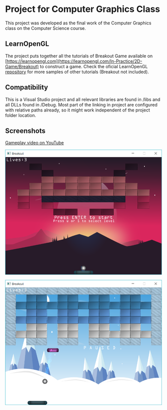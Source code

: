 # Project for Computer Graphics Class
This project was developed as the final work of the Computer Graphics class on the Computer Science course.

## LearnOpenGL
The project puts together all the tutorials of Breakout Game available on [https://learnopengl.com](https://learnopengl.com/In-Practice/2D-Game/Breakout) to construct a game.
Check the oficial LearnOpenGL [repository](https://github.com/JoeyDeVries/LearnOpenGL) for more samples of other tutorials (Breakout not included).

## Compatibility
This is a Visual Studio project and all relevant libraries are found in /libs and all DLLs found in /Debug. Most part of the linking in project are configured with relative paths already, so it might work independent of the project folder location.

## Screenshots

[Gameplay video on YouTube](https://youtu.be/HOVShbsk3Ps)

![Game menu](/screenshots/menu.png)

![Gameplay](/screenshots/in_game.png)
